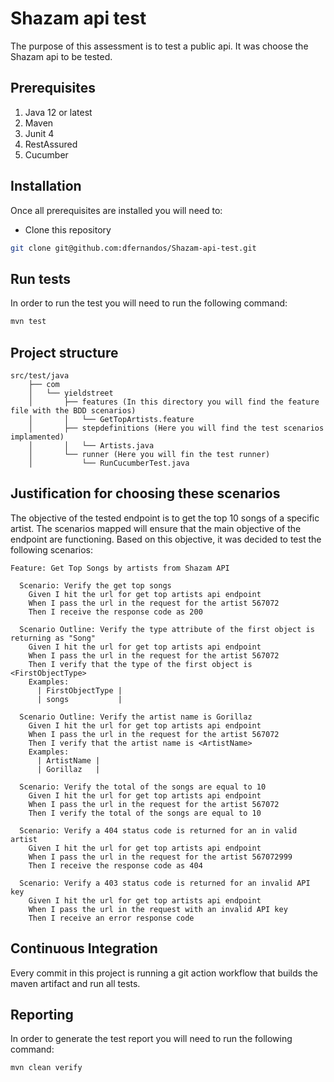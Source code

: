 # Shazam api test

The purpose of this assessment is to test a public api. It was choose the Shazam api to be tested. 

## Prerequisites

1. Java 12 or latest
2. Maven
3. Junit 4
4. RestAssured
5. Cucumber

## Installation

Once all prerequisites are installed you will need to:

- Clone this repository

```bash
git clone git@github.com:dfernandos/Shazam-api-test.git
```

## Run tests

In order to run the test you will need to run the following command:

```bash
mvn test
```

## Project structure



```
src/test/java
    ├── com
    │   └── yieldstreet
    │       ├── features (In this directory you will find the feature file with the BDD scenarios)
    │       │   └── GetTopArtists.feature
    │       ├── stepdefinitions (Here you will find the test scenarios implamented)
    │       │   └── Artists.java
    │       └── runner (Here you will fin the test runner)
    │           └── RunCucumberTest.java
```

## Justification for choosing these scenarios

The objective of the tested endpoint is to get the top 10 songs of a specific artist. The scenarios mapped will ensure that the main objective of the endpoint are functioning. Based on this objective, it was decided to test the following scenarios:

```
Feature: Get Top Songs by artists from Shazam API

  Scenario: Verify the get top songs
    Given I hit the url for get top artists api endpoint
    When I pass the url in the request for the artist 567072
    Then I receive the response code as 200

  Scenario Outline: Verify the type attribute of the first object is returning as "Song"
    Given I hit the url for get top artists api endpoint
    When I pass the url in the request for the artist 567072
    Then I verify that the type of the first object is <FirstObjectType>
    Examples:
      | FirstObjectType |
      | songs           |

  Scenario Outline: Verify the artist name is Gorillaz
    Given I hit the url for get top artists api endpoint
    When I pass the url in the request for the artist 567072
    Then I verify that the artist name is <ArtistName>
    Examples:
      | ArtistName |
      | Gorillaz   |

  Scenario: Verify the total of the songs are equal to 10
    Given I hit the url for get top artists api endpoint
    When I pass the url in the request for the artist 567072
    Then I verify the total of the songs are equal to 10

  Scenario: Verify a 404 status code is returned for an in valid artist
    Given I hit the url for get top artists api endpoint
    When I pass the url in the request for the artist 567072999
    Then I receive the response code as 404

  Scenario: Verify a 403 status code is returned for an invalid API key
    Given I hit the url for get top artists api endpoint
    When I pass the url in the request with an invalid API key
    Then I receive an error response code
```

## Continuous Integration

Every commit in this project is running a git action workflow that builds the maven artifact and run all tests. 

## Reporting

In order to generate the test report you will need to run the following command:

```bash
mvn clean verify 
```